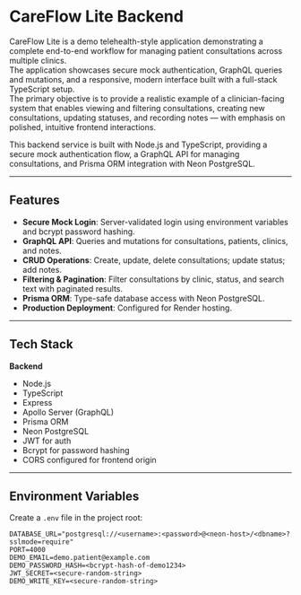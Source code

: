 # CareFlow Lite Backend

CareFlow Lite is a demo telehealth-style application demonstrating a complete end-to-end workflow for managing patient consultations across multiple clinics.  
The application showcases secure mock authentication, GraphQL queries and mutations, and a responsive, modern interface built with a full-stack TypeScript setup.  
The primary objective is to provide a realistic example of a clinician-facing system that enables viewing and filtering consultations, creating new consultations, updating statuses, and recording notes — with emphasis on polished, intuitive frontend interactions.

This backend service is built with Node.js and TypeScript, providing a secure mock authentication flow, a GraphQL API for managing consultations, and Prisma ORM integration with Neon PostgreSQL.

---

## Features
- **Secure Mock Login**: Server-validated login using environment variables and bcrypt password hashing.
- **GraphQL API**: Queries and mutations for consultations, patients, clinics, and notes.
- **CRUD Operations**: Create, update, delete consultations; update status; add notes.
- **Filtering & Pagination**: Filter consultations by clinic, status, and search text with paginated results.
- **Prisma ORM**: Type-safe database access with Neon PostgreSQL.
- **Production Deployment**: Configured for Render hosting.

---

## Tech Stack
**Backend**
- Node.js
- TypeScript
- Express
- Apollo Server (GraphQL)
- Prisma ORM
- Neon PostgreSQL
- JWT for auth
- Bcrypt for password hashing
- CORS configured for frontend origin

---

## Environment Variables
Create a `.env` file in the project root:

```env
DATABASE_URL="postgresql://<username>:<password>@<neon-host>/<dbname>?sslmode=require"
PORT=4000
DEMO_EMAIL=demo.patient@example.com
DEMO_PASSWORD_HASH=<bcrypt-hash-of-demo1234>
JWT_SECRET=<secure-random-string>
DEMO_WRITE_KEY=<secure-random-string>
